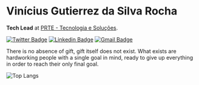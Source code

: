 # Vinícius Gutierrez da Silva Rocha

**Tech Lead** at [PRTE - Tecnologia e Soluções](https://prte.com.br).

[![Twitter Badge](https://img.shields.io/badge/-@srgutyerrez-0C49A6?style=flat-square&labelColor=0C49A6&logo=twitter&logoColor=white&link=https://twitter.com/srgutyerrez)](https://twitter.com/srgutyerrez) 
[![Linkedin Badge](https://img.shields.io/badge/-Vinícius%20Gutierrez%20da%20Silva%20Rocha-0C49A6?style=flat-square&logo=Linkedin&logoColor=white&link=https://www.linkedin.com/in/vinicius-gutierrez/)](https://www.linkedin.com/in/vinicius-gutierrez/) 
[![Gmail Badge](https://img.shields.io/badge/-srgutyerrez@gmail.com-0C49A6?style=flat-square&logo=Gmail&logoColor=white&link=mailto:srgutyerrez@gmail.com)](mailto:srgutyerrez@gmail.com)

There is no absence of gift, gift itself does not exist. What exists are hardworking people with a single goal in mind, ready to give up everything in order to reach their only final goal.

![Top Langs](https://github-readme-stats.vercel.app/api/top-langs/?username=viniciusgutierrez&langs_count=3&theme=gradient&layout=compact)
